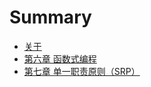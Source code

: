 # Summary

* [关于](README.md)
* [第六章 函数式编程](di-liu-zhang-han-shu-shi-bian-cheng.md)
* [第七章 单一职责原则（SRP）](di-qi-zhang-dan-yi-zhi-ze-yuan-ze-ff08-srp.md)


